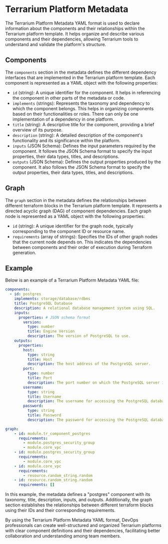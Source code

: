 # Terrarium Platform Metadata

The Terrarium Platform Metadata YAML format is used to declare information about the components and their relationships within the Terrarium platform template. It helps organize and describe various components and their dependencies, allowing Terrarium tools to understand and validate the platform's structure.

## Components

The `components` section in the metadata defines the different dependency interfaces that are implemented in the Terrarium platform template. Each component is represented as a YAML object with the following properties:

- `id` (string): A unique identifier for the component. It helps in referencing the component in other parts of the metadata or code.
- `implements` (strings): Represents the taxonomy and dependency to which the component belongs. This helps in organizing components based on their functionalities or roles. There can only be one implementation of a dependency in one platform.
- `title` (string): A descriptive title for the component, providing a brief overview of its purpose.
- `description` (string): A detailed description of the component's functionality and its significance within the platform.
- `inputs` (JSON Schema): Defines the input parameters required by the component. It follows the JSON Schema format to specify the input properties, their data types, titles, and descriptions.
- `outputs` (JSON Schema): Defines the output properties produced by the component. It also follows the JSON Schema format to specify the output properties, their data types, titles, and descriptions.

## Graph

The `graph` section in the metadata defines the relationships between different terraform blocks in the Terrarium platform template. It represents a directed acyclic graph (DAG) of component dependencies. Each graph node is represented as a YAML object with the following properties:

- `id` (string): A unique identifier for the graph node, typically corresponding to the component ID or resource name.
- `requirements` (array of strings): Specifies the IDs of other graph nodes that the current node depends on. This indicates the dependencies between components and their order of execution during Terraform generation.

## Example

Below is an example of a Terrarium Platform Metadata YAML file:

```yaml
components:
  - id: postgres
    implements: storage/database/rdbms
    title: PostgreSQL Database
    description: A relational database management system using SQL.
    inputs:
      properties: # JSON schema format
        version:
          type: number
          title: Engine Version
          description: The version of PostgreSQL to use.
    outputs:
      properties:
        host:
          type: string
          title: Host
          description: The host address of the PostgreSQL server.
        port:
          type: number
          title: Port
          description: The port number on which the PostgreSQL server is listening.
        username:
          type: string
          title: Username
          description: The username for accessing the PostgreSQL database.
        password:
          type: string
          title: Password
          description: The password for accessing the PostgreSQL database.

graph:
    - id: module.tr_component_postgres
      requirements:
        - module.postgres_security_group
        - module.core_vpc
    - id: module.postgres_security_group
      requirements:
        - module.core_vpc
    - id: module.core_vpc
      requirements:
        - resource.random_string.random
    - id: resource.random_string.random
      requirements: []
```

In this example, the metadata defines a "postgres" component with its taxonomy, title, description, inputs, and outputs. Additionally, the graph section establishes the relationships between different terraform blocks using their IDs and their corresponding requirements.

By using the Terrarium Platform Metadata YAML format, DevOps professionals can create well-structured and organized Terrarium platforms with clear component definitions and their dependencies, facilitating better collaboration and understanding among team members.

